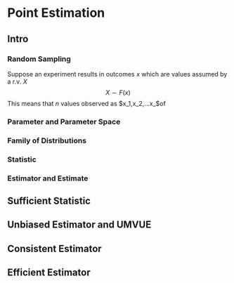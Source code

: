 # Point Estimation 
## Intro	
### Random Sampling 
Suppose an experiment results in outcomes $x$ which are values assumed by a r.v. $X$
$$X\sim F(x)$$
This means that $n$ values observed as $x_1,x_2,...x_$of
### Parameter and Parameter Space
### Family of Distributions
### Statistic
### Estimator and Estimate
## Sufficient Statistic
## Unbiased Estimator and UMVUE
## Consistent Estimator
## Efficient Estimator
